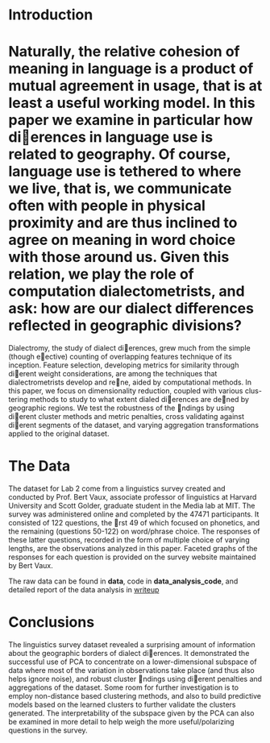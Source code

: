 Introduction
=======================

Naturally, the relative cohesion of meaning in language is a product of mutual agreement in usage, that is
at least a useful working model. In this paper we examine in particular how dierences in language use is
related to geography. Of course, language use is tethered to where we live, that is, we communicate often
with people in physical proximity and are thus inclined to agree on meaning in word choice with those
around us. Given this relation, we play the role of computation dialectometrists, and ask: how are our
dialect differences reflected in geographic divisions?
======================

Dialectromy, the study of dialect dierences, grew much from the simple (though eective) counting of
overlapping features technique of its inception. Feature selection, developing metrics for similarity through
dierent weight considerations, are among the techniques that dialectrometrists develop and rene, aided
by computational methods. In this paper, we focus on dimensionality reduction, coupled with various clus-
tering methods to study to what extent dialed dierences are dened by geographic regions. We test the
robustness of the ndings by using dierent cluster methods and metric penalties, cross validating against
dierent segments of the dataset, and varying aggregation transformations applied to the original dataset.

The Data
======================
The dataset for Lab 2 come from a linguistics survey created and conducted by Prof. Bert Vaux, associate
professor of linguistics at Harvard University and Scott Golder, graduate student in the Media lab at MIT.
The survey was administered online and completed by the 47471 participants. It consisted of 122 questions,
the rst 49 of which focused on phonetics, and the remaining (questions 50-122) on word/phrase choice.
The responses of these latter questions, recorded in the form of multiple choice of varying lengths, are the
observations analyzed in this paper. Faceted graphs of the responses for each question is provided on the
survey website maintained by Bert Vaux.

The raw data can be found in **data**, code in **data_analysis_code**, and detailed report of the data analysis in 
[writeup](writeup.pdf)

Conclusions 
======================
The linguistics survey dataset revealed a surprising amount of information about the geographic borders
of dialect dierences. It demonstrated the successful use of PCA to concentrate on a lower-dimensional
subspace of data where most of the variation in observations take place (and thus also helps ignore noise),
and robust cluster ndings using dierent penalties and aggregations of the dataset. Some room for further
investigation is to employ non-distance based clustering methods, and also to build predictive models based
on the learned clusters to further validate the clusters generated. The interpretability of the subspace given
by the PCA can also be examined in more detail to help weigh the more useful/polarizing questions in the
survey.

